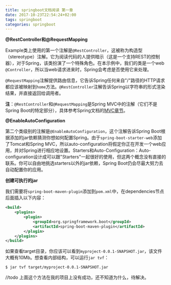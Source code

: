 ```yaml
---
title: springboot文档阅读 第一章
date: 2017-10-23T22:54:24+02:00
tags: springboot
categories: springboot
---
```




**@RestController和@RequestMapping**

Example类上使用的第一个注解是`@RestController`，这被称为构造型（stereotype）注解。它为阅读代码的人提供暗示（这是一个支持REST的控制器），对于Spring，该类扮演了一个特殊角色。在本示例中，我们的类是一个web `@Controller`，所以当web请求进来时，Spring会考虑是否使用它来处理。

`@RequestMapping`注解提供路由信息，它告诉Spring任何来自"/"路径的HTTP请求都应该被映射到`home`方法。`@RestController`注解告诉Spring以字符串的形式渲染结果，并直接返回给调用者。

**注**：`@RestController`和`@RequestMapping`是Spring MVC中的注解（它们不是Spring Boot的特定部分），具体参考Spring文档的[MVC章节](http://mvc.linesh.tw)。

<!--more-->

**@EnableAutoConfiguration**

第二个类级别的注解是`@EnableAutoConfiguration`，这个注解告诉Spring Boot根据添加的jar依赖猜测你想如何配置Spring。由于`spring-boot-starter-web`添加了Tomcat和Spring MVC，所以auto-configuration将假定你正在开发一个web应用，并对Spring进行相应地设置。Starters和Auto-Configuration：Auto-configuration设计成可以跟"Starters"一起很好的使用，但这两个概念没有直接的联系。你可以自由地挑选starters以外的jar依赖，Spring Boot仍会尽最大努力去自动配置你的应用。



**创建可执行的jar**

我们需要将`spring-boot-maven-plugin`添加到`pom.xml`中，在dependencies节点后面插入以下内容：

```xml
<build>
    <plugins>
        <plugin>
            <groupId>org.springframework.boot</groupId>
            <artifactId>spring-boot-maven-plugin</artifactId>
        </plugin>
    </plugins>
</build>
```

如果查看target目录，你应该可以看到`myproject-0.0.1-SNAPSHOT.jar`，该文件大概有10Mb。想查看内部结构，可以运行`jar tvf`：

```shell
$ jar tvf target/myproject-0.0.1-SNAPSHOT.jar
```



//todo 上面这个方法在我的项目上没有成功，还不知道为什么，待解决。



